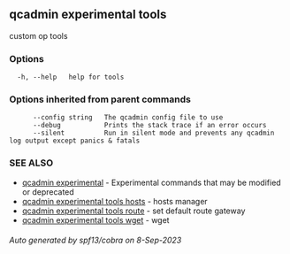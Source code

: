 ## qcadmin experimental tools

custom op tools

### Options

```
  -h, --help   help for tools
```

### Options inherited from parent commands

```
      --config string   The qcadmin config file to use
      --debug           Prints the stack trace if an error occurs
      --silent          Run in silent mode and prevents any qcadmin log output except panics & fatals
```

### SEE ALSO

* [qcadmin experimental](qcadmin_experimental.md)	 - Experimental commands that may be modified or deprecated
* [qcadmin experimental tools hosts](qcadmin_experimental_tools_hosts.md)	 - hosts manager
* [qcadmin experimental tools route](qcadmin_experimental_tools_route.md)	 - set default route gateway
* [qcadmin experimental tools wget](qcadmin_experimental_tools_wget.md)	 - wget

###### Auto generated by spf13/cobra on 8-Sep-2023
